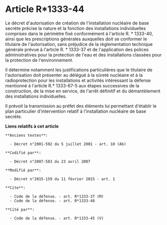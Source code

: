 # Article R*1333-44

Le décret d'autorisation de création de l'installation nucléaire de base secrète précise la nature et la fonction des
installations individuelles comprises dans le périmètre fixé conformément à l'article R. * 1333-40, ainsi que les
prescriptions générales auxquelles doit se conformer le titulaire de l'autorisation, sans préjudice de la réglementation
technique générale prévue à l'article R. * 1333-37 et de l'application des polices administratives pour la protection de
l'eau et des installations classées pour la protection de l'environnement. 

Il détermine notamment les justifications particulières que le titulaire de l'autorisation doit présenter au
délégué à la sûreté nucléaire et à la radioprotection pour les installations et activités intéressant la défense mentionné à
l'article R.* 1333-67-5 aux étapes successives de la construction, de la mise en service, de l'arrêt définitif et du
démantèlement des installations individuelles. 

Il prévoit la transmission au préfet des éléments lui permettant d'établir le plan particulier d'intervention relatif à
l'installation nucléaire de base secrète.

**Liens relatifs à cet article**

	**Anciens textes**:

	  - Décret n°2001-592 du 5 juillet 2001 - art. 10 (Ab)

	**Codifié par**:

	  - Décret n°2007-583 du 23 avril 2007

	**Modifié par**:

	  - Décret n°2015-159 du 11 février 2015 - art. 1

	**Cite**:

	  - Code de la défense. - art. R*1333-37 (M)
	  - Code de la défense. - art. R*1333-40

	**Cité par**:

	  - Code de la défense. - art. R*1333-45 (V)
